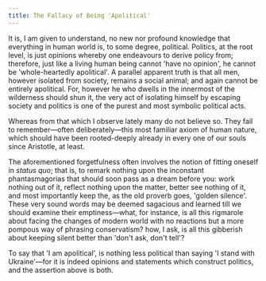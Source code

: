 ```yaml
---
title: The Fallacy of Being 'Apolitical'
---
```


It is, I am given to understand, no new nor profound knowledge that everything in human world is, to some degree, political. Politics, at the root level, is just opinions whereby one endeavours to derive policy from; therefore, just like a living human being cannot 'have no opinion', he cannot be 'whole-heartedly apolitical'. A parallel apparent truth is that all men, however isolated from society, remains a social animal; and again cannot be entirely apolitical. For, however he who dwells in the innermost of the wilderness should shun it, the very act of isolating himself by escaping society and politics is one of the purest and most symbolic political acts.

Whereas from that which I observe lately many do not believe so. They fail to remember—often deliberately—this most familiar axiom of human nature, which should have been rooted-deeply already in every one of our souls since Aristotle, at least.

The aforementioned forgetfulness often involves the notion of fitting oneself in *status quo*; that is, to remark nothing upon the inconstant phantasmagorias that should soon pass as a dream before you: work nothing out of it, reflect nothing upon the matter, better see nothing of it, and most importantly keep the, as the old proverb goes, 'golden silence'. These very sound words may be deemed sagacious and learned till we should examine their emptiness—what, for instance, is all this rigmarole about facing the changes of modern world with no reactions but a more pompous way of phrasing conservatism? how, I ask, is all this gibberish about keeping silent better than 'don't ask, don't tell'?

To say that 'I am apolitical', is nothing less political than saying 'I stand with Ukraine'—for it is indeed opinions and statements which construct politics, and the assertion above is both.
